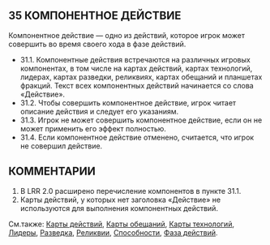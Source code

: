 35 КОМПОНЕНТНОЕ ДЕЙСТВИЕ
---

Компонентное действие — одно из действий, которое игрок может совершить во время своего хода в фазе действий.  
* 31.1. Компонентные действия встречаются на различных игровых компонентах, в том числе на картах действий, картах технологий, лидерах, картах разведки, реликвиях, картах обещаний и планшетах фракций. Текст всех компонентных действий начинается со слова «Действие».  
* 31.2. Чтобы совершить компонентное действие, игрок читает описание действия и следует его указаниям.  
* 31.3. Игрок не может совершить компонентное действие, если он не может применить его эффект полностью.  
* 31.4. Если компонентное действие отменено, считается, что игрок не совершил действие.  

КОММЕНТАРИИ
---
1) В LRR 2.0 расширено перечисление компонентов в пункте 31.1.
2) Карты действий, у которых нет заголовка «Действие» не используются для выполнения компонентных действий.

См.также: [Карты действий](action_cards.md), [Карты обещаний](promissory_notes.md), [Карты технологий](technology.md), [Лидеры](leaders.md), [Разведка](exploration.md), [Реликвии](relics.md), [Способности](abilities.md), [Фаза действий](action_phase.md).
